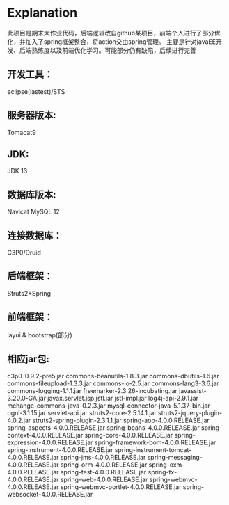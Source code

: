# Explanation
此项目是期末大作业代码，后端逻辑改自github某项目，前端个人进行了部分优化，并加入了spring框架整合，将action交由spring管理。
主要是针对javaEE开发、后端熟练度以及前端优化学习。可能部分仍有缺陷，后续进行完善
## 开发工具：       
eclipse(lastest)/STS
## 服务器版本:      
Tomacat9
## JDK:            
JDK 13
## 数据库版本:      
Navicat MySQL 12
## 连接数据库：   	
C3P0/Druid
## 后端框架：     	
Struts2+Spring
## 前端框架：     	
layui & bootstrap(部分)
## 相应jar包:      	
c3p0-0.9.2-pre5.jar
commons-beanutils-1.8.3.jar
commons-dbutils-1.6.jar
commons-fileupload-1.3.3.jar
commons-io-2.5.jar
commons-lang3-3.6.jar
commons-logging-1.1.1.jar
freemarker-2.3.26-incubating.jar
javassist-3.20.0-GA.jar
javax.servlet.jsp.jstl.jar
jstl-impl.jar
log4j-api-2.9.1.jar
mchange-commons-java-0.2.3.jar
mysql-connector-java-5.1.37-bin.jar
ognl-3.1.15.jar
servlet-api.jar
struts2-core-2.5.14.1.jar
struts2-jquery-plugin-4.0.2.jar
struts2-spring-plugin-2.3.1.1.jar
spring-aop-4.0.0.RELEASE.jar
spring-aspects-4.0.0.RELEASE.jar
spring-beans-4.0.0.RELEASE.jar
spring-context-4.0.0.RELEASE.jar
spring-core-4.0.0.RELEASE.jar
spring-expression-4.0.0.RELEASE.jar
spring-framework-bom-4.0.0.RELEASE.jar
spring-instrument-4.0.0.RELEASE.jar
spring-instrument-tomcat-4.0.0.RELEASE.jar
spring-jms-4.0.0.RELEASE.jar
spring-messaging-4.0.0.RELEASE.jar
spring-orm-4.0.0.RELEASE.jar
spring-oxm-4.0.0.RELEASE.jar
spring-test-4.0.0.RELEASE.jar
spring-tx-4.0.0.RELEASE.jar
spring-web-4.0.0.RELEASE.jar
spring-webmvc-4.0.0.RELEASE.jar
spring-webmvc-portlet-4.0.0.RELEASE.jar
spring-websocket-4.0.0.RELEASE.jar
